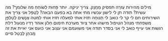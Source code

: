 מילים מהירות
	עֶזרָה
	תפסיק
	מַחֲנָק. צריך יניקה. 
	יותר
	פָּחוּת
לְשׂוֹחֵחַ
	מה שלומך?
	מה עשית?
	תודה
	תן לי לישון עכשיו
	מתי אתה בא בפעם הבאה?
לְטַפֵּל
	אני צריך את השירותים
	חם לי
	קר לי
	כואב לי
תְנוּחָה
	תזיז אותי למעלה
	תזיז אותי למטה
אֲנָשִׁים
	לְטַלְפֵּן
	משפחתי
	מנהל הטיפול
	מישהו אחר
צִיוּד
	מערכת חימום
	חַלוֹן
	אוהד
	רָדִיוֹ
	מנעול דלת
רגשות
	אני עייף
	כואב לי
	אני בסדר תודה
	אני משועמם
	אני עצוב
	אני כועס
אני יאיית את זה<meta data-spell-branch  data-spell-update-dyn-onchange>
	<meta data-dyn="spell-word-prediction" data-words-file="../Spell_Prediction/bncfrequency.json" data-max-nodes="3"  data-predict-after-n-chars="3">
	<meta data-dyn="spell-letter-prediction" data-words-file="../Spell_Prediction/bncfrequency.json">
	מַבהֵן <meta data-spell-letter=" ">
	לְבַטֵל <meta data-spell-delchar>
	סיים <meta data-spell-finish>
